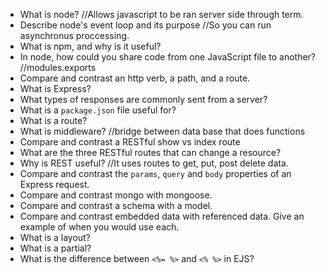 * What is node?
//Allows javascript to be ran server side through term.
* Describe node's event loop and its purpose
//So you can run asynchronus proccessing. 
* What is npm, and why is it useful?
* In node, how could you share code from one JavaScript file to another?
//modules.exports
* Compare and contrast an http verb, a path, and a route.
* What is Express?
* What types of responses are commonly sent from a server?
* What is a `package.json` file useful for?
* What is a route?
* What is middleware?
//bridge between data base that does functions
* Compare and contrast a RESTful show vs index route
* What are the three RESTful routes that can change a resource?
* Why is REST useful?
//It uses routes to get, put, post delete data.
* Compare and contrast the `params`, `query` and `body` properties of an Express request.
* Compare and contrast mongo with mongoose.
* Compare and contrast a schema with a model.
* Compare and contrast embedded data with referenced data. Give an example of when you would use each.
* What is a layout?
* What is a partial?
* What is the difference between `<%= %>` and `<% %>` in EJS?
